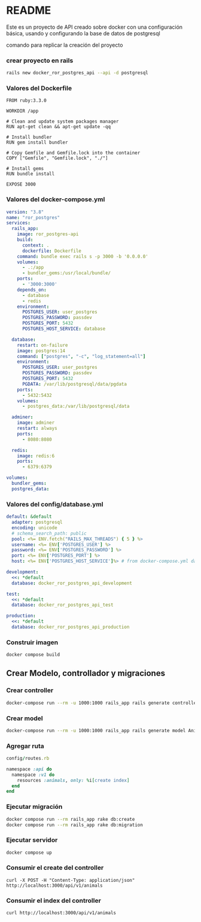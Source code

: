 # README

Este es un proyecto de API creado sobre docker con una configuración básica, usando y configurando la base de datos de postgresql

comando para replicar la creación del proyecto

### crear proyecto en rails
```bash
rails new docker_ror_postgres_api --api -d postgresql
```

### Valores del Dockerfile
```
FROM ruby:3.3.0

WORKDIR /app

# Clean and update system packages manager
RUN apt-get clean && apt-get update -qq

# Install bundler
RUN gem install bundler

# Copy Gemfile and Gemfile.lock into the container
COPY ["Gemfile", "Gemfile.lock", "./"]

# Install gems
RUN bundle install

EXPOSE 3000
```

### Valores del docker-compose.yml

```yml
version: "3.8"
name: "ror_postgres"
services:
  rails_app:
    image: ror_postgres-api
    build:
      context: .
      dockerfile: Dockerfile
    command: bundle exec rails s -p 3000 -b '0.0.0.0'
    volumes:
      - .:/app
      - bundler_gems:/usr/local/bundle/
    ports:
      - '3000:3000'
    depends_on:
      - database
      - redis
    environment:
      POSTGRES_USER: user_postgres
      POSTGRES_PASSWORD: passdev
      POSTGRES_PORT: 5432
      POSTGRES_HOST_SERVICE: database

  database:
    restart: on-failure
    image: postgres:14
    command: ["postgres", "-c", "log_statement=all"]
    environment:
      POSTGRES_USER: user_postgres
      POSTGRES_PASSWORD: passdev
      POSTGRES_PORT: 5432
      PGDATA: /var/lib/postgresql/data/pgdata
    ports:
      - 5432:5432
    volumes:
      - postgres_data:/var/lib/postgresql/data

  adminer:
    image: adminer
    restart: always
    ports:
      - 8080:8080

  redis:
    image: redis:6
    ports:
      - 6379:6379

volumes:
  bundler_gems:
  postgres_data:

```

### Valores del config/database.yml
```yml
default: &default
  adapter: postgresql
  encoding: unicode
  # schema_search_path: public
  pool: <%= ENV.fetch("RAILS_MAX_THREADS") { 5 } %>
  username: <%= ENV['POSTGRES_USER'] %>
  password: <%= ENV['POSTGRES_PASSWORD'] %>
  port: <%= ENV['POSTGRES_PORT'] %>
  host: <%= ENV['POSTGRES_HOST_SERVICE']%> # from docker-compose.yml database service

development:
  <<: *default
  database: docker_ror_postgres_api_development

test:
  <<: *default
  database: docker_ror_postgres_api_test

production:
  <<: *default
  database: docker_ror_postgres_api_production

```

### Construir imagen
```bash
docker compose build
```

## Crear Modelo, controllador y migraciones

### Crear controller
```bash
docker-compose run --rm -u 1000:1000 rails_app rails generate controller Api::V1::Animals index create
```

### Crear model

```bash
docker-compose run --rm -u 1000:1000 rails_app rails generate model Animal name:string species:string age:integer
```

### Agregar ruta

```ruby
config/routes.rb

namespace :api do
  namespace :v1 do
    resources :animals, only: %i[create index]
  end
end
```

### Ejecutar migración

```bash
docker compose run --rm rails_app rake db:create
docker compose run --rm rails_app rake db:migration
```

### Ejecutar servidor
```bash
docker compose up
```

### Consumir el create del controller
```
curl -X POST -H "Content-Type: application/json" http://localhost:3000/api/v1/animals
```

### Consumir el index del controller
```
curl http://localhost:3000/api/v1/animals  
```
